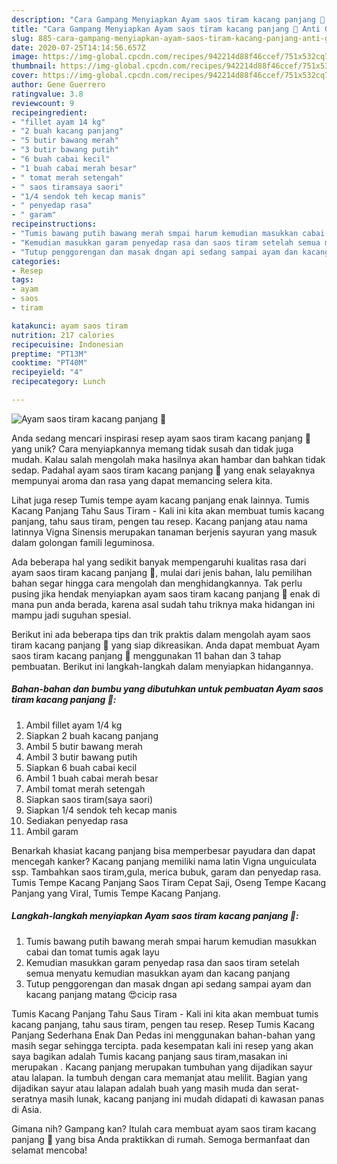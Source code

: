 ```yaml
---
description: "Cara Gampang Menyiapkan Ayam saos tiram kacang panjang 🤩 Anti Gagal"
title: "Cara Gampang Menyiapkan Ayam saos tiram kacang panjang 🤩 Anti Gagal"
slug: 885-cara-gampang-menyiapkan-ayam-saos-tiram-kacang-panjang-anti-gagal
date: 2020-07-25T14:14:56.657Z
image: https://img-global.cpcdn.com/recipes/942214d88f46ccef/751x532cq70/ayam-saos-tiram-kacang-panjang-🤩-foto-resep-utama.jpg
thumbnail: https://img-global.cpcdn.com/recipes/942214d88f46ccef/751x532cq70/ayam-saos-tiram-kacang-panjang-🤩-foto-resep-utama.jpg
cover: https://img-global.cpcdn.com/recipes/942214d88f46ccef/751x532cq70/ayam-saos-tiram-kacang-panjang-🤩-foto-resep-utama.jpg
author: Gene Guerrero
ratingvalue: 3.8
reviewcount: 9
recipeingredient:
- "fillet ayam 14 kg"
- "2 buah kacang panjang"
- "5 butir bawang merah"
- "3 butir bawang putih"
- "6 buah cabai kecil"
- "1 buah cabai merah besar"
- " tomat merah setengah"
- " saos tiramsaya saori"
- "1/4 sendok teh kecap manis"
- " penyedap rasa"
- " garam"
recipeinstructions:
- "Tumis bawang putih bawang merah smpai harum kemudian masukkan cabai dan tomat tumis agak layu"
- "Kemudian masukkan garam penyedap rasa dan saos tiram setelah semua menyatu kemudian masukkan ayam dan kacang panjang"
- "Tutup penggorengan dan masak dngan api sedang sampai ayam dan kacang panjang matang 😍cicip rasa"
categories:
- Resep
tags:
- ayam
- saos
- tiram

katakunci: ayam saos tiram 
nutrition: 217 calories
recipecuisine: Indonesian
preptime: "PT13M"
cooktime: "PT40M"
recipeyield: "4"
recipecategory: Lunch

---
```



![Ayam saos tiram kacang panjang 🤩](https://img-global.cpcdn.com/recipes/942214d88f46ccef/751x532cq70/ayam-saos-tiram-kacang-panjang-🤩-foto-resep-utama.jpg)

Anda sedang mencari inspirasi resep ayam saos tiram kacang panjang 🤩 yang unik? Cara menyiapkannya memang tidak susah dan tidak juga mudah. Kalau salah mengolah maka hasilnya akan hambar dan bahkan tidak sedap. Padahal ayam saos tiram kacang panjang 🤩 yang enak selayaknya mempunyai aroma dan rasa yang dapat memancing selera kita.

Lihat juga resep Tumis tempe ayam kacang panjang enak lainnya. Tumis Kacang Panjang Tahu Saus Tiram - Kali ini kita akan membuat tumis kacang panjang, tahu saus tiram, pengen tau resep. Kacang panjang atau nama latinnya Vigna Sinensis merupakan tanaman berjenis sayuran yang masuk dalam golongan famili leguminosa.

Ada beberapa hal yang sedikit banyak mempengaruhi kualitas rasa dari ayam saos tiram kacang panjang 🤩, mulai dari jenis bahan, lalu pemilihan bahan segar hingga cara mengolah dan menghidangkannya. Tak perlu pusing jika hendak menyiapkan ayam saos tiram kacang panjang 🤩 enak di mana pun anda berada, karena asal sudah tahu triknya maka hidangan ini mampu jadi suguhan spesial.


Berikut ini ada beberapa tips dan trik praktis dalam mengolah ayam saos tiram kacang panjang 🤩 yang siap dikreasikan. Anda dapat membuat Ayam saos tiram kacang panjang 🤩 menggunakan 11 bahan dan 3 tahap pembuatan. Berikut ini langkah-langkah dalam menyiapkan hidangannya.

<!--inarticleads1-->

##### Bahan-bahan dan bumbu yang dibutuhkan untuk pembuatan Ayam saos tiram kacang panjang 🤩:

1. Ambil fillet ayam 1/4 kg
1. Siapkan 2 buah kacang panjang
1. Ambil 5 butir bawang merah
1. Ambil 3 butir bawang putih
1. Siapkan 6 buah cabai kecil
1. Ambil 1 buah cabai merah besar
1. Ambil  tomat merah setengah
1. Siapkan  saos tiram(saya saori)
1. Siapkan 1/4 sendok teh kecap manis
1. Sediakan  penyedap rasa
1. Ambil  garam


Benarkah khasiat kacang panjang bisa memperbesar payudara dan dapat mencegah kanker? Kacang panjang memiliki nama latin Vigna unguiculata ssp. Tambahkan saos tiram,gula, merica bubuk, garam dan penyedap rasa. Tumis Tempe Kacang Panjang Saos Tiram Cepat Saji, Oseng Tempe Kacang Panjang yang Viral, Tumis Tempe Kacang Panjang. 

<!--inarticleads2-->

##### Langkah-langkah menyiapkan Ayam saos tiram kacang panjang 🤩:

1. Tumis bawang putih bawang merah smpai harum kemudian masukkan cabai dan tomat tumis agak layu
1. Kemudian masukkan garam penyedap rasa dan saos tiram setelah semua menyatu kemudian masukkan ayam dan kacang panjang
1. Tutup penggorengan dan masak dngan api sedang sampai ayam dan kacang panjang matang 😍cicip rasa


Tumis Kacang Panjang Tahu Saus Tiram - Kali ini kita akan membuat tumis kacang panjang, tahu saus tiram, pengen tau resep. Resep Tumis Kacang Panjang Sederhana Enak Dan Pedas ini menggunakan bahan-bahan yang masih segar sehingga tercipta. pada kesempatan kali ini resep yang akan saya bagikan adalah Tumis kacang panjang saus tiram,masakan ini merupakan . Kacang panjang merupakan tumbuhan yang dijadikan sayur atau lalapan. Ia tumbuh dengan cara memanjat atau melilit. Bagian yang dijadikan sayur atau lalapan adalah buah yang masih muda dan serat-seratnya masih lunak, kacang panjang ini mudah didapati di kawasan panas di Asia. 

Gimana nih? Gampang kan? Itulah cara membuat ayam saos tiram kacang panjang 🤩 yang bisa Anda praktikkan di rumah. Semoga bermanfaat dan selamat mencoba!
